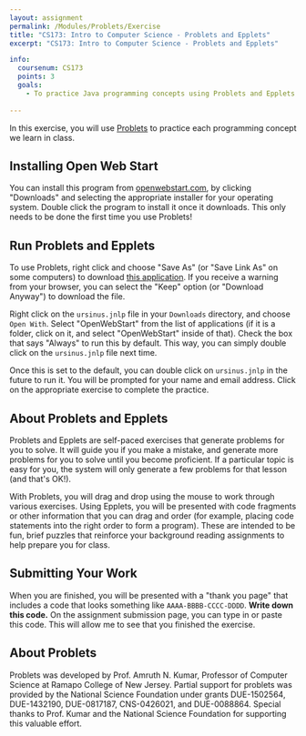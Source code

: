 ```yaml
---
layout: assignment
permalink: /Modules/Problets/Exercise
title: "CS173: Intro to Computer Science - Problets and Epplets"
excerpt: "CS173: Intro to Computer Science - Problets and Epplets"

info:
  coursenum: CS173
  points: 3
  goals:
    - To practice Java programming concepts using Problets and Epplets
    
---
```


In this exercise, you will use [Problets](http://problets.org/user/f21/) to practice each programming concept we learn in class. 

## Installing Open Web Start

You can install this program from [openwebstart.com](https://openwebstart.com/), by clicking "Downloads" and selecting the appropriate installer for your operating system.  Double click the program to install it once it downloads.  This only needs to be done the first time you use Problets!

## Run Problets and Epplets

To use Problets, right click and choose "Save As" (or "Save Link As" on some computers) to download [this application](http://problets.org/user/f21/ursinus.jnlp).  If you receive a warning from your browser, you can select the "Keep" option (or "Download Anyway") to download the file.  

Right click on the `ursinus.jnlp` file in your `Downloads` directory, and choose `Open With`.  Select "OpenWebStart" from the list of applications (if it is a folder, click on it, and select "OpenWebStart" inside of that).  Check the box that says "Always" to run this by default.  This way, you can simply double click on the `ursinus.jnlp` file next time.

Once this is set to the default, you can double click on `ursinus.jnlp` in the future to run it.  You will be prompted for your name and email address.  Click on the appropriate exercise to complete the practice.  

## About Problets and Epplets

Problets and Epplets are self-paced exercises that generate problems for you to solve.  It will guide you if you make a mistake, and generate more problems for you to solve until you become proficient.  If a particular topic is easy for you, the system will only generate a few problems for that lesson (and that's OK!).  

With Problets, you will drag and drop using the mouse to work through various exercises.  Using Epplets, you will be presented with code fragments or other information that you can drag and order (for example, placing code statements into the right order to form a program).  These are intended to be fun, brief puzzles that reinforce your background reading assignments to help prepare you for class.

## Submitting Your Work
When you are finished, you will be presented with a "thank you page" that includes a code that looks something like `AAAA-BBBB-CCCC-DDDD`.  **Write down this code.**  On the assignment submission page, you can type in or paste this code.  This will allow me to see that you finished the exercise.

## About Problets

Problets was developed by Prof. Amruth N. Kumar, Professor of Computer Science at Ramapo College of New Jersey.  Partial support for problets was provided by the National Science Foundation under grants DUE-1502564, DUE-1432190, DUE-0817187, CNS-0426021, and DUE-0088864.  Special thanks to Prof. Kumar and the National Science Foundation for supporting this valuable effort.
